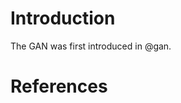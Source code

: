 # Introduction

The GAN was first introduced in @gan.

# References

[@gan]: https://papers.nips.cc/paper/5423-generative-adversarial-nets
